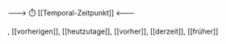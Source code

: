 ---> ⏱️ [[Temporal-Zeitpunkt]] <---

, [[vorherigen]], [[heutzutage]], [[vorher]], [[derzeit]], [[früher]]